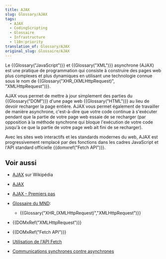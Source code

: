 ```yaml
---
title: AJAX
slug: Glossary/AJAX
tags:
  - AJAX
  - CodingScripting
  - Glossaire
  - Infrastructure
  - l10n:priority
translation_of: Glossary/AJAX
original_slug: Glossaire/AJAX
---
```

Le {{Glossary("JavaScript")}} et {{Glossary("XML")}} asynchrone (AJAX) est une pratique de programmation qui consiste à construire des pages web plus complexes et plus dynamiques en utilisant une technologie connue sous le nom de {{Glossary("XHR_(XMLHttpRequest)", "XMLHttpRequest")}}.

AJAX vous permet de mettre à jour simplement des parties du {{Glossary("DOM")}} d'une page web {{Glossary("HTML")}} au lieu de devoir recharger la page entière. AJAX vous permet également de travailler de manière asynchrone, c'est-à-dire que votre code continue à s'exécuter pendant que la partie de votre page web essaie de se recharger (par opposition à la méthode synchrone qui bloque l'exécution de votre code jusqu'à ce que la partie de votre page web ait fini de se recharger).

Avec les sites web interactifs et les standards modernes du web, AJAX est progressivement remplacé par des fonctions dans les cadres JavaScript et l'API standard officielle {{domxref("Fetch API")}}.

## Voir aussi

- [AJAX](https://fr.wikipedia.org/wiki/Ajax_(informatique)) sur Wikipédia
- [AJAX](/fr/docs/Web/Guide/AJAX)
- [AJAX - Premiers pas](/fr/docs/Web/Guide/AJAX/Premiers_pas)
- [Glossaire du MND](/fr/docs/Glossaire):

  - {{Glossary("XHR_(XMLHttpRequest)","XMLHttpRequest")}}

- {{DOMxRef("XMLHttpRequest")}}
- {{DOMxRef("Fetch API")}}
- [Utilisation de l'API Fetch](/fr/docs/Web/API/Fetch_API/Using_Fetch)
- [Communications synchrones contre asynchrones](http://peoplesofttutorial.com/difference-between-synchronous-and-asynchronous-messaging/)
